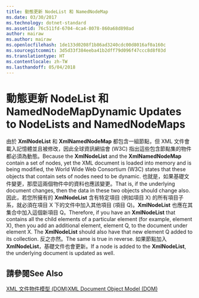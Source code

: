 ```yaml
---
title: 動態更新 NodeList 和 NamedNodeMap
ms.date: 03/30/2017
ms.technology: dotnet-standard
ms.assetid: 76c511fd-6704-4ca4-8078-860a68d898ad
author: mairaw
ms.author: mairaw
ms.openlocfilehash: 1de133d0208f1b86ad3240cdc00d8016af0a160c
ms.sourcegitcommit: 3d5d33f384eeba41b2dff79d096f47ccc8d8f03d
ms.translationtype: HT
ms.contentlocale: zh-TW
ms.lasthandoff: 05/04/2018
---
```

# <a name="dynamic-updates-to-nodelists-and-namednodemaps"></a><span data-ttu-id="9261d-102">動態更新 NodeList 和 NamedNodeMap</span><span class="sxs-lookup"><span data-stu-id="9261d-102">Dynamic Updates to NodeLists and NamedNodeMaps</span></span>
<span data-ttu-id="9261d-103">由於 **XmlNodeList** 和 **XmlNamedNodeMap** 都包含一組節點，但 XML 文件會載入記憶體並且被修改，因此全球資訊網協會 (W3C) 指出這些包含節點集的物件都必須為動態。</span><span class="sxs-lookup"><span data-stu-id="9261d-103">Because the **XmlNodeList** and the **XmlNamedNodeMap** contain a set of nodes, yet the XML document is loaded into memory and is being modified, the World Wide Web Consortium (W3C) states that these objects that contain sets of nodes need to be dynamic.</span></span> <span data-ttu-id="9261d-104">也就是，如果基礎文件變更，那麼這兩個物件中的資料也應該變更。</span><span class="sxs-lookup"><span data-stu-id="9261d-104">That is, if the underlying document changes, then the data in these two objects should change also.</span></span> <span data-ttu-id="9261d-105">因此，若您所擁有的 **XmlNodeList** 含有特定項目 (例如項目 X) 的所有項目子系，就必須在項目 X 下的文件中加入其他項目 (項目 Q)。**XmlNodeList** 也應在其集合中加入這個新項目 Q。</span><span class="sxs-lookup"><span data-stu-id="9261d-105">Therefore, if you have an **XmlNodeList** that contains all the child elements of a particular element (for example, element X), then you add an additional element, element Q, to the document under element X. The **XmlNodeList** should also have that new element Q added to its collection.</span></span> <span data-ttu-id="9261d-106">反之亦然。</span><span class="sxs-lookup"><span data-stu-id="9261d-106">The same is true in reverse.</span></span> <span data-ttu-id="9261d-107">如果節點加入 **XmlNodeList**，基礎文件也會更新。</span><span class="sxs-lookup"><span data-stu-id="9261d-107">If a node is added to the **XmlNodeList**, the underlying document is updated as well.</span></span>  
  
## <a name="see-also"></a><span data-ttu-id="9261d-108">請參閱</span><span class="sxs-lookup"><span data-stu-id="9261d-108">See Also</span></span>  
 [<span data-ttu-id="9261d-109">XML 文件物件模型 (DOM)</span><span class="sxs-lookup"><span data-stu-id="9261d-109">XML Document Object Model (DOM)</span></span>](../../../../docs/standard/data/xml/xml-document-object-model-dom.md)
